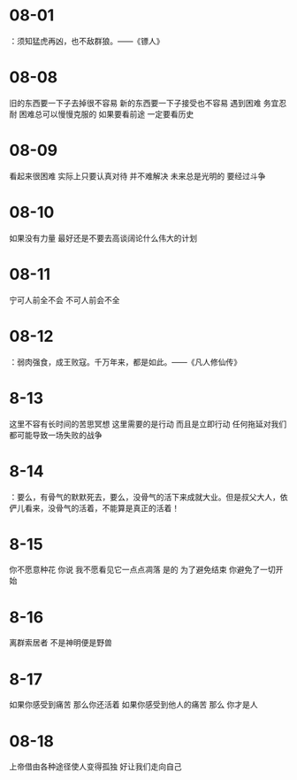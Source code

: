 # 08-01

：须知猛虎再凶，也不敌群狼。——《镖人》

# 08-08

旧的东西要一下子去掉很不容易 新的东西要一下子接受也不容易
遇到困难 务宜忍耐 困难总可以慢慢克服的
如果要看前途 一定要看历史

# 08-09

看起来很困难 实际上只要认真对待 并不难解决
未来总是光明的 要经过斗争

# 08-10

如果没有力量 最好还是不要去高谈阔论什么伟大的计划

# 08-11

宁可人前全不会 不可人前会不全

# 08-12

：弱肉强食，成王败寇。千万年来，都是如此。——《凡人修仙传》

# 8-13

这里不容有长时间的苦思冥想 这里需要的是行动 而且是立即行动 任何拖延对我们都可能导致一场失败的战争

# 8-14

：要么，有骨气的默默死去，要么，没骨气的活下来成就大业。但是叔父大人，依俨儿看来，没骨气的活着，不能算是真正的活着！

# 8-15

你不愿意种花 你说 我不愿看见它一点点凋落 是的 为了避免结束 你避免了一切开始

# 8-16

离群索居者 不是神明便是野兽

# 8-17

如果你感受到痛苦 那么你还活着 如果你感受到他人的痛苦 那么 你才是人

# 08-18

上帝借由各种途径使人变得孤独 好让我们走向自己
